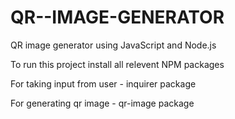# QR--IMAGE-GENERATOR
QR image generator using JavaScript and Node.js

To run this project install all relevent NPM packages

For taking input from user - inquirer package

For generating qr image - qr-image package
